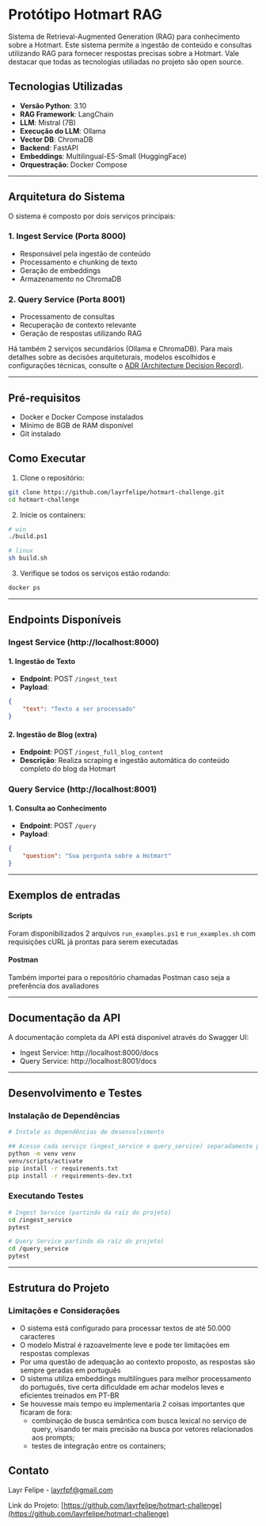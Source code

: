 # Protótipo Hotmart RAG

Sistema de Retrieval-Augmented Generation (RAG) para conhecimento sobre a Hotmart. Este sistema permite a ingestão de conteúdo e consultas utilizando RAG para fornecer respostas precisas sobre a Hotmart. Vale destacar que todas as tecnologias utiliadas no projeto são open source.

## Tecnologias Utilizadas
- **Versão Python**: 3.10
- **RAG Framework**: LangChain
- **LLM**: Mistral (7B)
- **Execução do LLM**: Ollama
- **Vector DB**: ChromaDB
- **Backend**: FastAPI
- **Embeddings**: Multilingual-E5-Small (HuggingFace)
- **Orquestração**: Docker Compose

---

## Arquitetura do Sistema

O sistema é composto por dois serviços principais:

### 1. Ingest Service (Porta 8000)
- Responsável pela ingestão de conteúdo
- Processamento e chunking de texto
- Geração de embeddings
- Armazenamento no ChromaDB

### 2. Query Service (Porta 8001)
- Processamento de consultas
- Recuperação de contexto relevante
- Geração de respostas utilizando RAG

Há também 2 serviços secundários (Ollama e ChromaDB). Para mais detalhes sobre as decisões arquiteturais, modelos escolhidos e configurações técnicas, consulte o [ADR (Architecture Decision Record)](ADR.md).

---

## Pré-requisitos
- Docker e Docker Compose instalados
- Mínimo de 8GB de RAM disponível
- Git instalado

## Como Executar

1. Clone o repositório:
```bash
git clone https://github.com/layrfelipe/hotmart-challenge.git
cd hotmart-challenge
```

2. Inicie os containers:
```bash
# win
./build.ps1

# linux
sh build.sh
```

3. Verifique se todos os serviços estão rodando:
```bash
docker ps
```

---

## Endpoints Disponíveis

### Ingest Service (http://localhost:8000)

#### 1. Ingestão de Texto
- **Endpoint**: POST `/ingest_text`
- **Payload**:
```json
{
    "text": "Texto a ser processado"
}
```

#### 2. Ingestão de Blog (extra)
- **Endpoint**: POST `/ingest_full_blog_content`
- **Descrição**: Realiza scraping e ingestão automática do conteúdo completo do blog da Hotmart

### Query Service (http://localhost:8001)

#### 1. Consulta ao Conhecimento
- **Endpoint**: POST `/query`
- **Payload**:
```json
{
    "question": "Sua pergunta sobre a Hotmart"
}
```

---

## Exemplos de entradas

#### Scripts
Foram disponibilizados 2 arquivos `run_examples.ps1` e `run_examples.sh` com requisições cURL já prontas para serem executadas

#### Postman
Também importei para o repositório chamadas Postman caso seja a preferência dos avaliadores

---

## Documentação da API

A documentação completa da API está disponível através do Swagger UI:
- Ingest Service: http://localhost:8000/docs
- Query Service: http://localhost:8001/docs

---

## Desenvolvimento e Testes

### Instalação de Dependências
```bash
# Instale as dependências de desenvolvimento

## Acesse cada serviço (ingest_service e query_service) separadamente para criar seus virtual environments e realizar os testes
python -m venv venv
venv/scripts/activate
pip install -r requirements.txt
pip install -r requirements-dev.txt
```

### Executando Testes
```bash
# Ingest Service (partindo da raíz do projeto)
cd /ingest_service
pytest

# Query Service partindo da raíz do projeto)
cd /query_service
pytest
```

---

## Estrutura do Projeto

### Limitações e Considerações

- O sistema está configurado para processar textos de até 50.000 caracteres
- O modelo Mistral é razoavelmente leve e pode ter limitações em respostas complexas
- Por uma questão de adequação ao contexto proposto, as respostas são sempre geradas em português
- O sistema utiliza embeddings multilíngues para melhor processamento do português, tive certa dificuldade em achar modelos leves e eficientes treinados em PT-BR
- Se houvesse mais tempo eu implementaria 2 coisas importantes que ficaram de fora:
    - combinação de busca semântica com busca lexical no serviço de query, visando ter mais precisão na busca por vetores relacionados aos prompts;
    - testes de integração entre os containers;

## Contato

Layr Felipe - [layrfpf@gmail.com](mailto:layrfpf@gmail.com)

Link do Projeto: [https://github.com/layrfelipe/hotmart-challenge](https://github.com/layrfelipe/hotmart-challenge)
